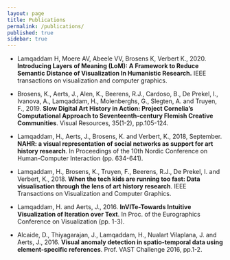 ```yaml
---
layout: page
title: Publications
permalink: /publications/
published: true
sidebar: true
---
```


- Lamqaddam H, Moere AV, Abeele VV, Brosens K, Verbert K., 2020. **Introducing Layers of Meaning (LoM): A Framework to Reduce Semantic Distance of Visualization In Humanistic Research.** IEEE transactions on visualization and computer graphics.

- Brosens, K., Aerts, J., Alen, K., Beerens, R.J., Cardoso, B., De Prekel, I., Ivanova, A., Lamqaddam, H., Molenberghs, G., Slegten, A. and Truyen, F., 2019. **Slow Digital Art History in Action: Project Cornelia’s Computational Approach to Seventeenth-century Flemish Creative Communities**. Visual Resources, 35(1-2), pp.105-124.

* Lamqaddam, H., Aerts, J., Brosens, K. and Verbert, K., 2018, September. **NAHR: a visual representation of social networks as support for art history research**. In Proceedings of the 10th Nordic Conference on Human-Computer Interaction (pp. 634-641).

* Lamqaddam, H., Brosens, K., Truyen, F., Beerens, R.J., De Prekel, I. and Verbert, K., 2018. **When the tech kids are running too fast: Data visualisation through the lens of art history research**. IEEE Transactions on Visualization and Computer Graphics.

* Lamqaddam, H. and Aerts, J., 2016. **InVITe-Towards Intuitive Visualization of Iteration over Text**. In Proc. of the Eurographics Conference on Visualization (pp. 1-3).

* Alcaide, D., Thiyagarajan, J., Lamqaddam, H., Nualart Vilaplana, J. and Aerts, J., 2016. **Visual anomaly detection in spatio-temporal data using element-specific references**. Prof. VAST Challenge 2016, pp.1-2.
